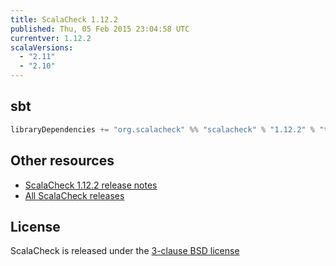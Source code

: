 ```yaml
---
title: ScalaCheck 1.12.2
published: Thu, 05 Feb 2015 23:04:58 UTC
currentver: 1.12.2
scalaVersions:
  - "2.11"
  - "2.10"
---
```

## sbt

```scala
libraryDependencies += "org.scalacheck" %% "scalacheck" % "1.12.2" % "test"
```

## Other resources

- [ScalaCheck 1.12.2 release notes](https://github.com/typelevel/scalacheck/tree/1.12.2/RELEASE)
- [All ScalaCheck releases](../releases.html)

## License

ScalaCheck is released under the [3-clause BSD license](https://github.com/typelevel/scalacheck/tree/1.12.2/LICENSE)
